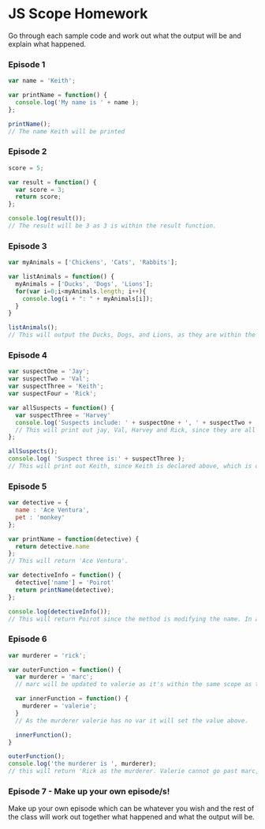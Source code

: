 # JS Scope Homework

Go through each sample code and work out what the output will be and explain what happened.

### Episode 1
```js
var name = 'Keith';

var printName = function() {
  console.log('My name is ' + name );
};

printName();
// The name Keith will be printed
```

### Episode 2
```js
score = 5;

var result = function() {
  var score = 3;
  return score;
};

console.log(result());
// The result will be 3 as 3 is within the result function.
```

### Episode 3
```js
var myAnimals = ['Chickens', 'Cats', 'Rabbits'];

var listAnimals = function() {
  myAnimals = ['Ducks', 'Dogs', 'Lions'];
  for(var i=0;i<myAnimals.length; i++){
    console.log(i + ": " + myAnimals[i]);
  }
}

listAnimals();
// This will output the Ducks, Dogs, and Lions, as they are within the function. It will also output their respective index positions.
```

### Episode 4

```js
var suspectOne = 'Jay';
var suspectTwo = 'Val';
var suspectThree = 'Keith';
var suspectFour = 'Rick';

var allSuspects = function() {
  var suspectThree = 'Harvey'
  console.log('Suspects include: ' + suspectOne + ', ' + suspectTwo + ', ' + suspectThree + ', ' + suspectFour)
  // This will print out jay, Val, Harvey and Rick, since they are all within the function.
};

allSuspects();
console.log( 'Suspect three is:' + suspectThree );
// This will print out Keith, since Keith is declared above, which is outwith the inner function where Harvey is used.
```

### Episode 5

```js
var detective = {
  name : 'Ace Ventura',
  pet : 'monkey'
};

var printName = function(detective) {
  return detective.name
};
// This will return 'Ace Ventura'.

var detectiveInfo = function() {
  detective['name'] = 'Poirot'
  return printName(detective);
};

console.log(detectiveInfo());
// This will return Poirot since the method is modifying the name. In addition the pet will not be printed since the pet is not part of the function.
```

### Episode 6
```js
var murderer = 'rick';

var outerFunction = function() {
  var murderer = 'marc';
  // marc will be updated to valerie as it's within the same scope as the inner function.

  var innerFunction = function() {
    murderer = 'valerie';
  }
  // As the murderer valerie has no var it will set the value above.

  innerFunction();
}

outerFunction();
console.log('the murderer is ', murderer);
// this will return 'Rick as the murderer. Valerie cannot go past marc, since marc is function scoped'
```

### Episode 7 - Make up your own episode/s!

Make up your own episode which can be whatever you wish and the rest of the class will work out together what happened and what the output will be.
